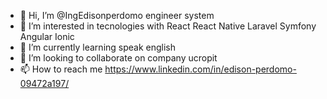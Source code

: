 - 👋 Hi, I’m @IngEdisonperdomo engineer system
- 👀 I’m interested in tecnologies with React React Native Laravel Symfony Angular Ionic
- 🌱 I’m currently learning speak english 
- 💞️ I’m looking to collaborate on company ucropit
- 📫 How to reach me https://www.linkedin.com/in/edison-perdomo-09472a197/


